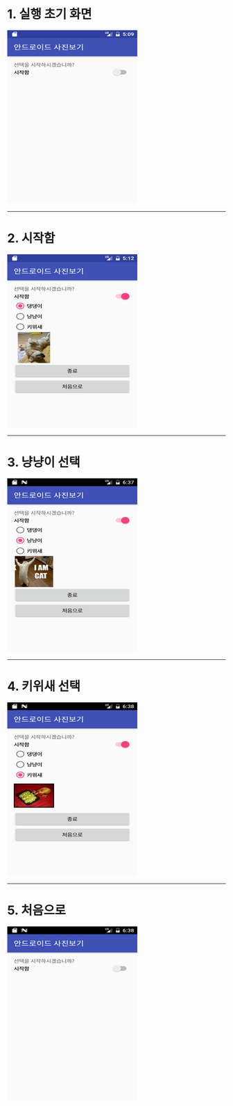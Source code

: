 <html>
  <head>
    <title>좋아하는 동물선택(스위치 이용)</title>
  </head>
  <body>
    <h1> 1. 실행 초기 화면 </h1>
    <img src ="https://github.com/HanJunKwon/Android2_161125/blob/master/resultCapture/Screenshot_1480180178.png?raw=true"
    width=300 height=400><br>
    <hr>
    <h1> 2. 시작함 </h1>
    <img src ="https://github.com/HanJunKwon/Android2_161125/blob/master/resultCapture/Screenshot_1480180373.png?raw=true"
    width=300 height=400><br>
    <hr>
    <h1> 3. 냥냥이 선택 </h1>
    <img src ="https://github.com/HanJunKwon/Android2_161125/blob/master/resultCapture/Screenshot_1481870278.png?raw=true"
    width=300 height=400><br>
    <hr>
    <h1> 4. 키위새 선택 </h1>
    <img src ="https://github.com/HanJunKwon/Android2_161125/blob/master/resultCapture/Screenshot_1481870286.png?raw=true"
    width=300 height=400><br>
    <hr>
    <h1> 5. 처음으로 </h1>
    <img src ="https://github.com/HanJunKwon/Android2_161125/blob/master/resultCapture/Screenshot_1481870288.png?raw=true"
    width=300 height=400><br>
  <body>
</html>
